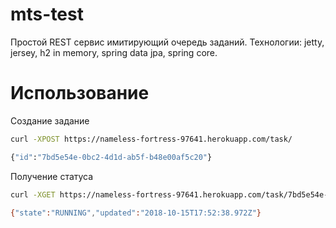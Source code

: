 # mts-test

Простой REST сервис имитирующий очередь заданий. Технологии: jetty, jersey, h2 in memory, spring data jpa, spring core.

# Использование

Создание задание
```sh
curl -XPOST https://nameless-fortress-97641.herokuapp.com/task/

{"id":"7bd5e54e-0bc2-4d1d-ab5f-b48e00af5c20"}
```

Получение статуса 
```sh
curl -XGET https://nameless-fortress-97641.herokuapp.com/task/7bd5e54e-0bc2-4d1d-ab5f-b48e00af5c20

{"state":"RUNNING","updated":"2018-10-15T17:52:38.972Z"}
```
